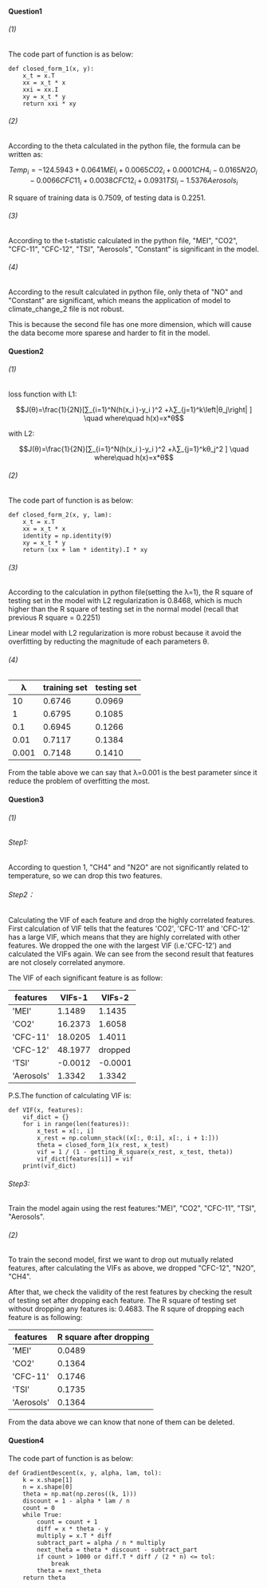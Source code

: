 #### Question1
###### (1)
The code part of function is as below:
```
def closed_form_1(x, y):
    x_t = x.T
    xx = x_t * x
    xxi = xx.I
    xy = x_t * y
    return xxi * xy
```
###### (2)
According to the theta calculated in the python file, the formula can be written as:
```math
Temp_i=-124.5943+0.0641MEI_i+0.0065CO2_i+0.0001CH4_i-0.0165N2O_i-0.0066CFC11_i+0.0038CFC12_i+0.0931TSI_i-1.5376Aerosols_i
```
 R square of training data is 0.7509, of testing data is 0.2251.
###### (3)
 According to the t-statistic calculated in the python file, "MEI", "CO2", "CFC-11", "CFC-12", "TSI", "Aerosols", "Constant" is significant in the model.
###### (4)
According to the result calculated in python file, only theta of "NO" and "Constant" are significant, which means the application of model to climate_change_2 file is not robust.

This is because the second file has one more dimension, which will cause the data become more sparese and harder to fit in the model.

#### Question2
###### (1)
loss function with L1:
```math
J(θ)=\frac{1}{2N}[∑_{i=1}^N(h(x_i )-y_i )^2 +λ∑_{j=1}^k\left|θ_j\right| ] \quad where\quad h(x)=x*θ
```
with L2:
```math
J(θ)=\frac{1}{2N}[∑_{i=1}^N(h(x_i )-y_i )^2 +λ∑_{j=1}^kθ_j^2 ] \quad where\quad h(x)=x*θ
```
###### (2)
The code part of function is as below:
```
def closed_form_2(x, y, lam):
    x_t = x.T
    xx = x_t * x
    identity = np.identity(9)
    xy = x_t * y
    return (xx + lam * identity).I * xy
```
###### (3)
According to the calculation in python file(setting the λ=1), the R square of testing set in the model with L2 regularization is 0.8468, which is much higher than the R square of testing set in the normal model (recall that previous R square = 0.2251)

Linear model with L2 regularization is more robust because it avoid the overfitting by reducting the magnitude of each parameters θ.
###### (4)

λ | training set| testing set
---|---|---
10    | 0.6746|0.0969
1     | 0.6795|0.1085
0.1   | 0.6945|0.1266
0.01  | 0.7117|0.1384
0.001 | 0.7148|0.1410

From the table above we can say that λ=0.001 is the best parameter since it reduce the problem of overfitting the most.

#### Question3
###### (1)
###### Step1:
According to question 1, "CH4" and "N2O" are not significantly related to temperature, so we can drop this two features.
###### Step2：
Calculating the VIF of each feature and drop the highly correlated features. First calculation of VIF tells that the features 'CO2', 'CFC-11' and 'CFC-12' has a large VIF, which means that they are highly correlated with other features. We dropped the one with the largest VIF (i.e.'CFC-12') and calculated the VIFs again. We can see from the second result that features are not closely correlated anymore.

The VIF of each significant feature is as follow:

features | VIFs-1 | VIFs-2
---|---|---
'MEI'     | 1.1489  |1.1435
'CO2'     | 16.2373 |1.6058
'CFC-11'  | 18.0205 |1.4011
'CFC-12'  | 48.1977 |dropped
'TSI'     | -0.0012 |-0.0001
'Aerosols'| 1.3342  |1.3342

P.S.The function of calculating VIF is:

```
def VIF(x, features):
    vif_dict = {}
    for i in range(len(features)):
        x_test = x[:, i]
        x_rest = np.column_stack((x[:, 0:i], x[:, i + 1:]))
        theta = closed_form_1(x_rest, x_test)
        vif = 1 / (1 - getting_R_square(x_rest, x_test, theta))
        vif_dict[features[i]] = vif
    print(vif_dict)
```
###### Step3:
Train the model again using the rest features:"MEI", "CO2", "CFC-11", "TSI", "Aerosols".

###### (2)
To train the second model, first we want to drop out mutually related features, after calculating the VIFs as above, we dropped "CFC-12", "N2O", "CH4".

After that, we check the validity of the rest features by checking the result of testing set after dropping each feature.
The R square of testing set without dropping any features is: 0.4683.
The R squre of dropping each feature is as following:

features | R square after dropping
---|---
'MEI' | 0.0489
'CO2' | 0.1364
'CFC-11'|0.1746
'TSI'|0.1735
'Aerosols'|0.1364

From the data above we can know that none of them can be deleted.

#### Question4
The code part of function is as below:

```
def GradientDescent(x, y, alpha, lam, tol):
    k = x.shape[1]
    n = x.shape[0]
    theta = np.mat(np.zeros((k, 1)))
    discount = 1 - alpha * lam / n
    count = 0
    while True:
        count = count + 1
        diff = x * theta - y
        multiply = x.T * diff
        subtract_part = alpha / n * multiply
        next_theta = theta * discount - subtract_part
        if count > 1000 or diff.T * diff / (2 * n) <= tol:
            break
        theta = next_theta
    return theta
```
